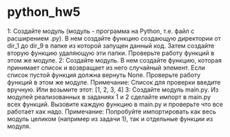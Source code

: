 # python_hw5
1: Создайте модуль (модуль - программа на Python, т.е. файл с расширением .py). 
В нем создайте функцию создающую директории от dir_1 до dir_9 в папке из которой запущен данный код. 
Затем создайте вторую функцию удаляющую эти папки. Проверьте работу функций в этом же модуле.
2: Создайте модуль. В нем создайте функцию, которая принимает список и возвращает из него случайный элемент. 
Если список пустой функция должна вернуть None. Проверьте работу функций в этом же модуле.
    Примечание: Список для проверки введите вручную. Или возьмите этот: [1, 2, 3, 4]
3: Создайте модуль main.py. Из модулей реализованных в заданиях 1 и 2 сделайте импорт в main.py всех функций. 
Вызовите каждую функцию в main.py и проверьте что все работает как надо.
Примечание: Попробуйте импортировать как весь модуль целиком (например из задачи 1), так и отдельные функции из модуля.
